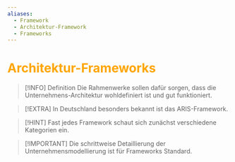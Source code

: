 ```yaml
---
aliases:
  - Framework
  - Architektur-Framework
  - Frameworks
---
```

# <font color = "orange">Architektur-Frameworks</font>
>[!INFO] Definition
>Die Rahmenwerke sollen dafür sorgen, dass die Unternehmens-Architektur wohldefiniert ist und gut funktioniert.

>[!EXTRA] In Deutschland besonders bekannt ist das ARIS-Framework.

>[!HINT] Fast jedes Framework schaut sich zunächst verschiedene Kategorien ein.

>[!IMPORTANT] Die schrittweise Detaillierung der Unternehmensmodellierung ist für Frameworks Standard.


